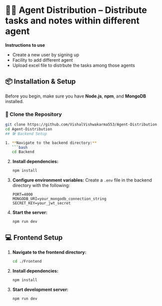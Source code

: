 # 🧑‍💼 Agent Distribution – Distribute tasks and notes within different agent
**Instructions to use**

- Create a new user by signing up
- Facility to add different agent
- Upload excel file to distrbute the tasks among those agents

## 📦 Installation & Setup

Before you begin, make sure you have **Node.js**, **npm**, and **MongoDB** installed.

### 🔧 Clone the Repository

```bash
git clone https://github.com/VishalVishwakarma553/Agent-Distribution
cd Agent-Distribution
## 🛠️ Backend Setup

1. **Navigate to the backend directory:**
   ```bash
   cd Backend
   ```

2. **Install dependencies:**
   ```bash
   npm install
   ```

3. **Configure environment variables:**
   Create a `.env` file in the backend directory with the following:
   ```env
   PORT=4000
   MONGODB_URI=your_mongodb_connection_string
   SECRET_KEY=your_jwt_secret
   ```

4. **Start the server:**
   ```bash
   npm run dev
   ```

## 💻 Frontend Setup

1. **Navigate to the frontend directory:**
   ```bash
   cd ./Frontend
   ```

2. **Install dependencies:**
   ```bash
   npm install
   ```

3. **Start development server:**
   ```bash
   npm run dev
   ```